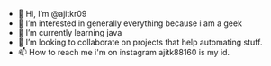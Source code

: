 - 👋 Hi, I’m @ajitkr09
- 👀 I’m interested in generally everything because i am a geek
- 🌱 I’m currently learning java
- 💞️ I’m looking to collaborate on projects that help automating stuff.
- 📫 How to reach me i'm on instagram ajitk88160 is my id.
<!---
ajitkr09/ajitkr09 is a ✨ special ✨ repository because its `README.md` (this file) appears on your GitHub profile.
You can click the Preview link to take a look at your changes.
--->
